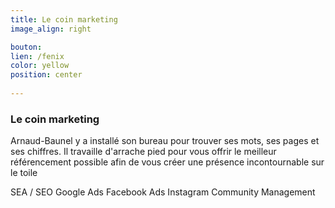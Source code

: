 ```yaml
---
title: Le coin marketing
image_align: right

bouton:
lien: /fenix
color: yellow
position: center
  
---
```


###  Le coin marketing


Arnaud-Baunel y a installé son bureau pour trouver ses mots, ses pages et ses chiffres. Il travaille d'arrache pied pour vous offrir le meilleur référencement possible afin de vous créer une présence incontournable sur le toile 

SEA / SEO
Google Ads
Facebook Ads
Instagram
Community Management

